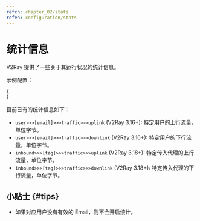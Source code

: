 ```yaml
---
refcn: chapter_02/stats
refen: configuration/stats
---
```


# 统计信息

V2Ray 提供了一些关于其运行状况的统计信息。

示例配置：

```javascript
{
}
```

目前已有的统计信息如下：

* `user>>>[email]>>>traffic>>>uplink` (V2Ray 3.16+): 特定用户的上行流量，单位字节。
* `user>>>[email]>>>traffic>>>downlink` (V2Ray 3.16+): 特定用户的下行流量，单位字节。
* `inbound>>>[tag]>>>traffic>>>uplink` (V2Ray 3.18+): 特定传入代理的上行流量，单位字节。
* `inbound>>>[tag]>>>traffic>>>downlink` (V2Ray 3.18+): 特定传入代理的下行流量，单位字节。

## 小贴士 {#tips}

* 如果对应用户没有有效的 Email，则不会开启统计。
